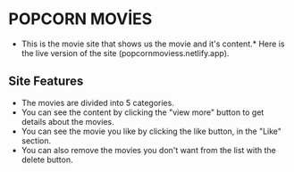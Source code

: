 # POPCORN MOVİES
* This is the movie site that shows us the movie and it's content.*
Here is the live version of the site (popcornmoviess.netlify.app).
## Site Features
- The movies are divided into 5 categories.
- You can see the content by clicking the "view more" button to get details about the movies.
- You can see the movie you like by clicking the like button, in the "Like" section.
- You can also remove the movies you don't want from the list with the delete button.

